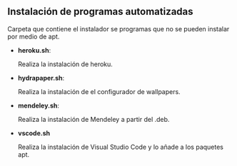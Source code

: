 ## Instalación de programas automatizadas

Carpeta que contiene el instalador se programas que no se pueden instalar por medio de apt.

- **heroku.sh**:

  Realiza la instalación de heroku.

- **hydrapaper.sh**:

  Realiza la instalación de el configurador de wallpapers.

- **mendeley.sh**:

  Realiza la instalación de Mendeley a partir del .deb.

- **vscode.sh**

  Realiza la instalación de Visual Studio Code y lo añade a los paquetes apt.
